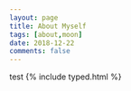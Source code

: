```yaml
---
layout: page
title: About Myself
tags: [about,moon]
date: 2018-12-22
comments: false
---
```


test
{% include typed.html %}